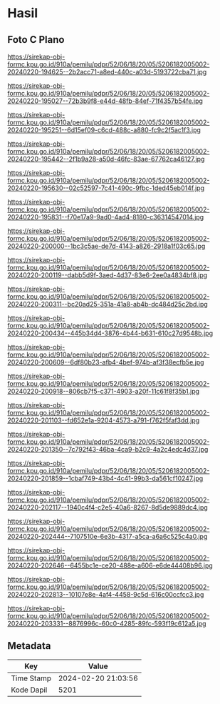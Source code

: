 # Hasil

## Foto C Plano

https://sirekap-obj-formc.kpu.go.id/910a/pemilu/pdpr/52/06/18/20/05/5206182005002-20240220-194625--2b2acc71-a8ed-440c-a03d-5193722cba71.jpg

https://sirekap-obj-formc.kpu.go.id/910a/pemilu/pdpr/52/06/18/20/05/5206182005002-20240220-195027--72b3b9f8-e44d-48fb-84ef-71f4357b54fe.jpg

https://sirekap-obj-formc.kpu.go.id/910a/pemilu/pdpr/52/06/18/20/05/5206182005002-20240220-195251--6d15ef09-c6cd-488c-a880-fc9c2f5ac1f3.jpg

https://sirekap-obj-formc.kpu.go.id/910a/pemilu/pdpr/52/06/18/20/05/5206182005002-20240220-195442--2f1b9a28-a50d-46fc-83ae-67762ca46127.jpg

https://sirekap-obj-formc.kpu.go.id/910a/pemilu/pdpr/52/06/18/20/05/5206182005002-20240220-195630--02c52597-7c41-490c-9fbc-1ded45eb014f.jpg

https://sirekap-obj-formc.kpu.go.id/910a/pemilu/pdpr/52/06/18/20/05/5206182005002-20240220-195831--f70e17a9-9ad0-4ad4-8180-c36314547014.jpg

https://sirekap-obj-formc.kpu.go.id/910a/pemilu/pdpr/52/06/18/20/05/5206182005002-20240220-200000--1bc3c5ae-de7d-4143-a826-2918a1f03c65.jpg

https://sirekap-obj-formc.kpu.go.id/910a/pemilu/pdpr/52/06/18/20/05/5206182005002-20240220-200119--dabb5d9f-3aed-4d37-83e6-2ee0a4834bf8.jpg

https://sirekap-obj-formc.kpu.go.id/910a/pemilu/pdpr/52/06/18/20/05/5206182005002-20240220-200311--bc20ad25-351a-41a8-ab4b-dc484d25c2bd.jpg

https://sirekap-obj-formc.kpu.go.id/910a/pemilu/pdpr/52/06/18/20/05/5206182005002-20240220-200434--445b34d4-3876-4b44-b631-610c27d9548b.jpg

https://sirekap-obj-formc.kpu.go.id/910a/pemilu/pdpr/52/06/18/20/05/5206182005002-20240220-200609--6df80b23-afb4-4bef-974b-af3f38ecfb5e.jpg

https://sirekap-obj-formc.kpu.go.id/910a/pemilu/pdpr/52/06/18/20/05/5206182005002-20240220-200918--806cb7f5-c371-4903-a20f-11c61f8f35b1.jpg

https://sirekap-obj-formc.kpu.go.id/910a/pemilu/pdpr/52/06/18/20/05/5206182005002-20240220-201103--fd652e1a-9204-4573-a791-f762f5faf3dd.jpg

https://sirekap-obj-formc.kpu.go.id/910a/pemilu/pdpr/52/06/18/20/05/5206182005002-20240220-201350--7c792f43-46ba-4ca9-b2c9-4a2c4edc4d37.jpg

https://sirekap-obj-formc.kpu.go.id/910a/pemilu/pdpr/52/06/18/20/05/5206182005002-20240220-201859--1cbaf749-43b4-4c41-99b3-da561cf10247.jpg

https://sirekap-obj-formc.kpu.go.id/910a/pemilu/pdpr/52/06/18/20/05/5206182005002-20240220-202117--1940c4f4-c2e5-40a6-8267-8d5de9889dc4.jpg

https://sirekap-obj-formc.kpu.go.id/910a/pemilu/pdpr/52/06/18/20/05/5206182005002-20240220-202444--7107510e-6e3b-4317-a5ca-a6a6c525c4a0.jpg

https://sirekap-obj-formc.kpu.go.id/910a/pemilu/pdpr/52/06/18/20/05/5206182005002-20240220-202646--6455bc1e-ce20-488e-a606-e6de44408b96.jpg

https://sirekap-obj-formc.kpu.go.id/910a/pemilu/pdpr/52/06/18/20/05/5206182005002-20240220-202813--10107e8e-4af4-4458-9c5d-616c00ccfcc3.jpg

https://sirekap-obj-formc.kpu.go.id/910a/pemilu/pdpr/52/06/18/20/05/5206182005002-20240220-203331--8876996c-60c0-4285-89fc-593f19c612a5.jpg


## Metadata

| Key        | Value               |
| ---------- | ------------------- |
| Time Stamp | 2024-02-20 21:03:56 |
| Kode Dapil | 5201                |



